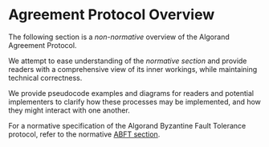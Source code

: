 # Agreement Protocol Overview

The following section is a _non-normative_ overview of the Algorand Agreement Protocol.

We attempt to ease understanding of the _normative section_ and provide readers
with a comprehensive view of its inner workings, while maintaining technical correctness.

We provide pseudocode examples and diagrams for readers and potential implementers
to clarify how these processes may be implemented, and how they might interact with
one another.

For a normative specification of the Algorand Byzantine Fault Tolerance protocol,
refer to the normative [ABFT section](./abft.md).